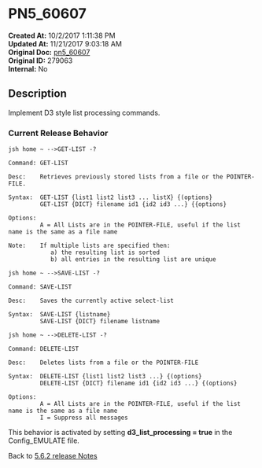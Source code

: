 # PN5_60607

**Created At:** 10/2/2017 1:11:38 PM  
**Updated At:** 11/21/2017 9:03:18 AM  
**Original Doc:** [pn5_60607](https://docs.jbase.com/36526-5-6-2-release-notes/pn5_60607)  
**Original ID:** 279063  
**Internal:** No  

## Description

Implement D3 style list processing commands.

### Current Release Behavior

```
jsh home ~ -->GET-LIST -?

Command: GET-LIST

Desc:    Retrieves previously stored lists from a file or the POINTER-FILE.

Syntax:  GET-LIST {list1 list2 list3 ... listX} {(options}
         GET-LIST {DICT} filename id1 {id2 id3 ...} {{options}

Options:
         A = All Lists are in the POINTER-FILE, useful if the list name is the same as a file name

Note:    If multiple lists are specified then:
            a) the resulting list is sorted
            b) all entries in the resulting list are unique
```

```
jsh home ~ -->SAVE-LIST -?

Command: SAVE-LIST

Desc:    Saves the currently active select-list

Syntax:  SAVE-LIST {listname}
         SAVE-LIST {DICT} filename listname
```

```
jsh home ~ -->DELETE-LIST -?

Command: DELETE-LIST

Desc:    Deletes lists from a file or the POINTER-FILE

Syntax:  DELETE-LIST {list1 list2 list3 ...} {(options}
         DELETE-LIST {DICT} filename id1 {id2 id3 ...} {(options}

Options:
         A = All Lists are in the POINTER-FILE, useful if the list name is the same as a file name
         I = Suppress all messages
```

This behavior is activated by setting **d3\_list\_processing = true** in the Config\_EMULATE file.

Back to [5.6.2 release Notes](./../README.md)
